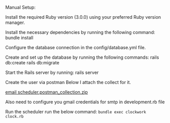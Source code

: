 Manual Setup:

Install the required Ruby version (3.0.0) using your preferred Ruby version manager.

Install the necessary dependencies by running the following command: bundle install

Configure the database connection in the config/database.yml file.

Create and set up the database by running the following commands: rails db:create rails db:migrate

Start the Rails server by running: rails server


Create the user via postman
Below I attach the collect for it.

[email scheduler.postman_collection.zip](https://github.com/ankita-chourasiya/email-scheduler/files/11938550/email.scheduler.postman_collection.zip)



Also need to configure you gmail credentials for smtp in development.rb file

Run the scheduler run the below command:
`bundle exec clockwork clock.rb`

